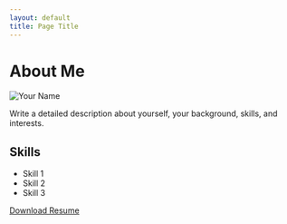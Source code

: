 ```yaml
---
layout: default
title: Page Title
---
```


<main class="container mt-5">
    <h1 class="display-4">About Me</h1>
        <div class="row">
            <div class="col-md-4">
                <img src="{{ site.baseurl }}/img/profile-picture.jpg" alt="Your Name" class="img-fluid rounded-circle mb-3">
            </div>
            <div class="col-md-8">
                <p>Write a detailed description about yourself, your background, skills, and interests.</p>
                <h2>Skills</h2>
                <ul>
                    <li>Skill 1</li>
                    <li>Skill 2</li>
                    <li>Skill 3</li>
                    <!-- Add more skills -->
                </ul>
                <a href="{{ site.baseurl }}/assets/resume.pdf" class="btn btn-primary" target="_blank">Download Resume</a>
            </div>
        </div>
</main>

   
